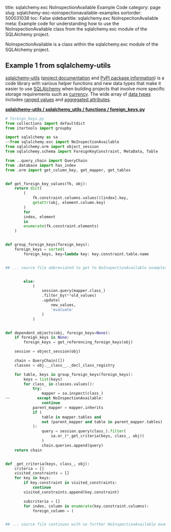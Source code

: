 title: sqlalchemy.exc NoInspectionAvailable Example Code
category: page
slug: sqlalchemy-exc-noinspectionavailable-examples
sortorder: 500031038
toc: False
sidebartitle: sqlalchemy.exc NoInspectionAvailable
meta: Example code for understanding how to use the NoInspectionAvailable class from the sqlalchemy.exc module of the SQLAlchemy project.


NoInspectionAvailable is a class within the sqlalchemy.exc module of the SQLAlchemy project.


## Example 1 from sqlalchemy-utils
[sqlalchemy-utils](https://github.com/kvesteri/sqlalchemy-utils)
([project documentation](https://sqlalchemy-utils.readthedocs.io/en/latest/)
and
[PyPI package information](https://pypi.org/project/SQLAlchemy-Utils/))
is a code library with various helper functions and new data types
that make it easier to use [SQLAlchemy](/sqlalchemy.html) when building
projects that involve more specific storage requirements such as
[currency](https://sqlalchemy-utils.readthedocs.io/en/latest/data_types.html#module-sqlalchemy_utils.types.currency).
The wide array of
[data types](https://sqlalchemy-utils.readthedocs.io/en/latest/data_types.html)
includes [ranged values](https://sqlalchemy-utils.readthedocs.io/en/latest/range_data_types.html)
and [aggregated attributes](https://sqlalchemy-utils.readthedocs.io/en/latest/aggregates.html).

[**sqlalchemy-utils / sqlalchemy_utils / functions / foreign_keys.py**](https://github.com/kvesteri/sqlalchemy-utils/blob/master/sqlalchemy_utils/functions/foreign_keys.py)

```python
# foreign_keys.py
from collections import defaultdict
from itertools import groupby

import sqlalchemy as sa
~~from sqlalchemy.exc import NoInspectionAvailable
from sqlalchemy.orm import object_session
from sqlalchemy.schema import ForeignKeyConstraint, MetaData, Table

from ..query_chain import QueryChain
from .database import has_index
from .orm import get_column_key, get_mapper, get_tables


def get_foreign_key_values(fk, obj):
    return dict(
        (
            fk.constraint.columns.values()[index].key,
            getattr(obj, element.column.key)
        )
        for
        index, element
        in
        enumerate(fk.constraint.elements)
    )


def group_foreign_keys(foreign_keys):
    foreign_keys = sorted(
        foreign_keys, key=lambda key: key.constraint.table.name


## ... source file abbreviated to get to NoInspectionAvailable examples ...


        else:
            (
                session.query(mapper.class_)
                .filter_by(**old_values)
                .update(
                    new_values,
                    'evaluate'
                )
            )


def dependent_objects(obj, foreign_keys=None):
    if foreign_keys is None:
        foreign_keys = get_referencing_foreign_keys(obj)

    session = object_session(obj)

    chain = QueryChain([])
    classes = obj.__class__._decl_class_registry

    for table, keys in group_foreign_keys(foreign_keys):
        keys = list(keys)
        for class_ in classes.values():
            try:
                mapper = sa.inspect(class_)
~~            except NoInspectionAvailable:
                continue
            parent_mapper = mapper.inherits
            if (
                table in mapper.tables and
                not (parent_mapper and table in parent_mapper.tables)
            ):
                query = session.query(class_).filter(
                    sa.or_(*_get_criteria(keys, class_, obj))
                )
                chain.queries.append(query)
    return chain


def _get_criteria(keys, class_, obj):
    criteria = []
    visited_constraints = []
    for key in keys:
        if key.constraint in visited_constraints:
            continue
        visited_constraints.append(key.constraint)

        subcriteria = []
        for index, column in enumerate(key.constraint.columns):
            foreign_column = (


## ... source file continues with no further NoInspectionAvailable examples...

```


